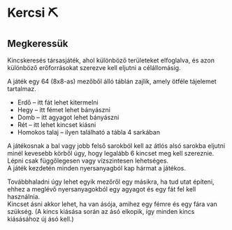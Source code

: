 # Kercsi ⛏
## Megkeressük

Kincskeresés társasjáték, ahol különböző területeket elfoglalva, és azon különböző erőforrásokat szerezve kell eljutni a célállomásig. 

A játék egy 64 (8x8-as) mezőből álló táblán zajlik, amely ötféle tájelemet tartalmaz.

* Erdő – itt fát lehet kitermelni
* Hegy – itt fémet lehet bányászni
* Domb – itt agyagot lehet bányászni
* Rét – itt lehet kincset kiásni
* Homokos talaj – ilyen található a tábla 4 sarkában

A játékosnak a bal vagy jobb felső sarokból kell az átlós alsó sarokba eljutni minél kevesebb körből úgy, hogy legalább 6 kincset meg kell szereznie. Lépni csak függőlegesen vagy vízszintesen lehetséges.  
A játék kezdetén minden nyersanyagból kap hármat a játékos. 

Továbbhaladni úgy lehet egyik mezőről egy másikra, ha tud utat építeni, ehhez a meglévő nyersanyagokból egy agyagot és egy fát fel kell használnia.  
Kincset ásni akkor lehet, ha van ásója, amihez egy fémre és egy fára van szükség. (A kincs kiásása során az ásó elkopik, így minden kincs kiásásához új ásó kell.) 
